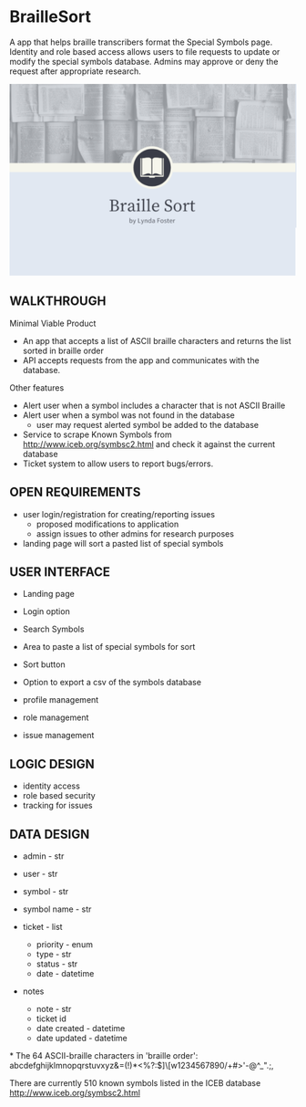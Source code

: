 # BrailleSort

A app that helps braille transcribers format the Special Symbols page. Identity and role based access allows users to file requests to update or modify the special symbols database. Admins may approve or deny the request after appropriate research. 

![My App](./app.png)

## WALKTHROUGH

Minimal Viable Product

- An app that accepts a list of ASCII braille characters and returns the list sorted in braille order
- API accepts requests from the app and communicates with the database. 

Other features
- Alert user when a symbol includes a character that is not ASCII Braille
- Alert user when a symbol was not found in the database
	- user may request alerted symbol be added to the database
- Service to scrape Known Symbols from http://www.iceb.org/symbsc2.html and check it against the current database
- Ticket system to allow users to report bugs/errors. 

## OPEN REQUIREMENTS

- user login/registration for creating/reporting issues
	- proposed modifications to application
	- assign issues to other admins for research purposes
- landing page will sort a pasted list of special symbols

## USER INTERFACE

- Landing page
- Login option
- Search Symbols
- Area to paste a list of special symbols for sort
- Sort button
- Option to export a csv of the symbols database

- profile management
- role management
- issue management

## LOGIC DESIGN

- identity access
- role based security
- tracking for issues

## DATA DESIGN

- admin - str
- user - str

- symbol - str
- symbol name - str

- ticket - list<issue>
	- priority - enum
	- type - str
	- status - str
	- date - datetime

- notes
	- note - str
	- ticket id
	- date created - datetime
	- date updated - datetime

\* The 64 ASCII-braille characters in 'braille order': abcdefghijklmnopqrstuvxyz&=(!)*<%?:$]\\[w1234567890/+#>'-@^_\".;,

There are currently 510 known symbols listed in the ICEB database http://www.iceb.org/symbsc2.html

